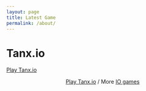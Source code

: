 ```yaml
---
layout: page
title: Latest Game
permalink: /about/
---
```

<head>
<link rel="stylesheet" type="text/css" href="games.css">
</head>
<h1> Tanx.io</h1>
<!-- Place this code where you'd like the game to appear -->
<div class="miniclip-game-embed" data-game-name="tanxio" data-theme="0" data-width="1100" data-height="700" data-language="en">
<a href="http://www.miniclip.com/games/tanxio/">Play Tanx.io</a>
</div>
<p style="text-align:center;"><a href="http://www.miniclip.com/games/tanxio/" target="_blank">Play Tanx.io</a>
/ More <a href="http://www.miniclip.com/games/genre-1320/" target="_blank">IO games</a></p>

<!-- Insert this code before your </body> tag -->
<script src="//static.miniclipcdn.com/js/game-embed.js"></script>
